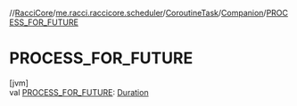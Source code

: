 //[RacciCore](../../../../index.md)/[me.racci.raccicore.scheduler](../../index.md)/[CoroutineTask](../index.md)/[Companion](index.md)/[PROCESS_FOR_FUTURE](-p-r-o-c-e-s-s_-f-o-r_-f-u-t-u-r-e.md)

# PROCESS_FOR_FUTURE

[jvm]\
val [PROCESS_FOR_FUTURE](-p-r-o-c-e-s-s_-f-o-r_-f-u-t-u-r-e.md): [Duration](https://kotlinlang.org/api/latest/jvm/stdlib/kotlin.time/-duration/index.html)

